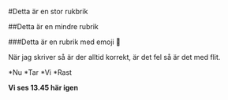 #Detta är en stor rukbrik

##Detta är en mindre rubrik

###Detta är en rubrik med emoji 🤣

När jag skriver så är der alltid korrekt, är det fel så är det med flit.

*Nu
*Tar
*Vi
*Rast

**Vi ses 13.45 här igen**
